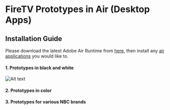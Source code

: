 # FireTV Prototypes in Air (Desktop Apps)

## Installation Guide

Please download the latest Adobe Air Runtime from [<ins>here</ins>](https://airsdk.harman.com/runtime), then install any [<ins>air applications</ins>](/build/) you would like to.

#### 1. Prototypes in black and white

![Alt text](/screenShots/fireTVAir.jpg?raw=true 'NBC Fire TV')
<br/>

#### 2. Prototypes in color

#### 3. Prototypes for various NBC brands
